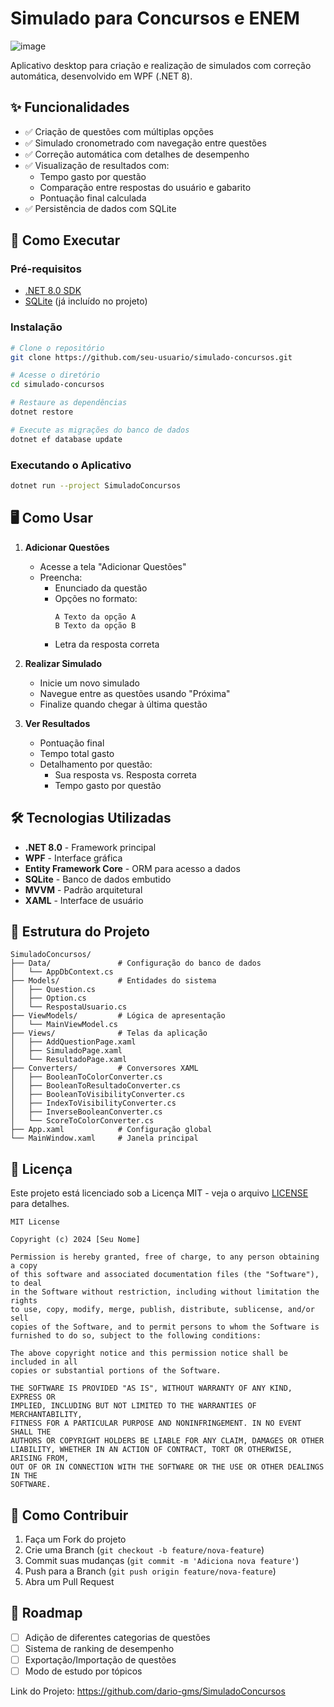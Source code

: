 # Simulado para Concursos e ENEM

![image](https://github.com/user-attachments/assets/78ac244c-392f-4309-930b-172a5fbb7c2a)


Aplicativo desktop para criação e realização de simulados com correção automática, desenvolvido em WPF (.NET 8).

## ✨ Funcionalidades

- ✅ Criação de questões com múltiplas opções
- ✅ Simulado cronometrado com navegação entre questões
- ✅ Correção automática com detalhes de desempenho
- ✅ Visualização de resultados com:
  - Tempo gasto por questão
  - Comparação entre respostas do usuário e gabarito
  - Pontuação final calculada
- ✅ Persistência de dados com SQLite

## 🚀 Como Executar

### Pré-requisitos
- [.NET 8.0 SDK](https://dotnet.microsoft.com/download/dotnet/8.0)
- [SQLite](https://sqlite.org/index.html) (já incluído no projeto)

### Instalação
```bash
# Clone o repositório
git clone https://github.com/seu-usuario/simulado-concursos.git

# Acesse o diretório
cd simulado-concursos

# Restaure as dependências
dotnet restore

# Execute as migrações do banco de dados
dotnet ef database update
```

### Executando o Aplicativo
```bash
dotnet run --project SimuladoConcursos
```

## 🖥️ Como Usar

1. **Adicionar Questões**
   - Acesse a tela "Adicionar Questões"
   - Preencha:
     - Enunciado da questão
     - Opções no formato:
       ```
       A Texto da opção A
       B Texto da opção B
       ```
     - Letra da resposta correta

2. **Realizar Simulado**
   - Inicie um novo simulado
   - Navegue entre as questões usando "Próxima"
   - Finalize quando chegar à última questão

3. **Ver Resultados**
   - Pontuação final
   - Tempo total gasto
   - Detalhamento por questão:
     - Sua resposta vs. Resposta correta
     - Tempo gasto por questão

## 🛠️ Tecnologias Utilizadas

- **.NET 8.0** - Framework principal
- **WPF** - Interface gráfica
- **Entity Framework Core** - ORM para acesso a dados
- **SQLite** - Banco de dados embutido
- **MVVM** - Padrão arquitetural
- **XAML** - Interface de usuário

## 🧩 Estrutura do Projeto

```
SimuladoConcursos/
├── Data/               # Configuração do banco de dados
│   └── AppDbContext.cs
├── Models/             # Entidades do sistema
│   ├── Question.cs
│   ├── Option.cs
│   └── RespostaUsuario.cs
├── ViewModels/         # Lógica de apresentação
│   └── MainViewModel.cs
├── Views/              # Telas da aplicação
│   ├── AddQuestionPage.xaml
│   ├── SimuladoPage.xaml
│   └── ResultadoPage.xaml
├── Converters/         # Conversores XAML
│   ├── BooleanToColorConverter.cs
│   ├── BooleanToResultadoConverter.cs
│   ├── BooleanToVisibilityConverter.cs
│   ├── IndexToVisibilityConverter.cs
│   ├── InverseBooleanConverter.cs
│   └── ScoreToColorConverter.cs
├── App.xaml            # Configuração global
└── MainWindow.xaml     # Janela principal
```

## 📄 Licença

Este projeto está licenciado sob a Licença MIT - veja o arquivo [LICENSE](LICENSE) para detalhes.

```text
MIT License

Copyright (c) 2024 [Seu Nome]

Permission is hereby granted, free of charge, to any person obtaining a copy
of this software and associated documentation files (the "Software"), to deal
in the Software without restriction, including without limitation the rights
to use, copy, modify, merge, publish, distribute, sublicense, and/or sell
copies of the Software, and to permit persons to whom the Software is
furnished to do so, subject to the following conditions:

The above copyright notice and this permission notice shall be included in all
copies or substantial portions of the Software.

THE SOFTWARE IS PROVIDED "AS IS", WITHOUT WARRANTY OF ANY KIND, EXPRESS OR
IMPLIED, INCLUDING BUT NOT LIMITED TO THE WARRANTIES OF MERCHANTABILITY,
FITNESS FOR A PARTICULAR PURPOSE AND NONINFRINGEMENT. IN NO EVENT SHALL THE
AUTHORS OR COPYRIGHT HOLDERS BE LIABLE FOR ANY CLAIM, DAMAGES OR OTHER
LIABILITY, WHETHER IN AN ACTION OF CONTRACT, TORT OR OTHERWISE, ARISING FROM,
OUT OF OR IN CONNECTION WITH THE SOFTWARE OR THE USE OR OTHER DEALINGS IN THE
SOFTWARE.
```

## 🤝 Como Contribuir

1. Faça um Fork do projeto
2. Crie uma Branch (`git checkout -b feature/nova-feature`)
3. Commit suas mudanças (`git commit -m 'Adiciona nova feature'`)
4. Push para a Branch (`git push origin feature/nova-feature`)
5. Abra um Pull Request

## 📌 Roadmap

- [ ] Adição de diferentes categorias de questões
- [ ] Sistema de ranking de desempenho
- [ ] Exportação/Importação de questões
- [ ] Modo de estudo por tópicos

Link do Projeto: https://github.com/dario-gms/SimuladoConcursos


